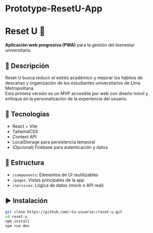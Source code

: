 # Prototype-ResetU-App

# Reset U 💚  
**Aplicación web progresiva (PWA)** para la gestión del bienestar universitario.

## 🚀 Descripción
Reset U busca reducir el estrés académico y mejorar los hábitos de descanso y organización de los estudiantes universitarios de Lima Metropolitana.  
Esta primera versión es un MVP accesible por web con diseño móvil y enfoque en la personalización de la experiencia del usuario.

## 🧩 Tecnologías
- React + Vite  
- TailwindCSS  
- Context API  
- LocalStorage para persistencia temporal  
- (Opcional) Firebase para autenticación y datos  

## 📂 Estructura
- `/components`: Elementos de UI reutilizables  
- `/pages`: Vistas principales de la app  
- `/services`: Lógica de datos (mock o API real)  

## ▶ Instalación
```bash
git clone https://github.com/<tu-usuario>/reset-u.git
cd reset-u
npm install
npm run dev


